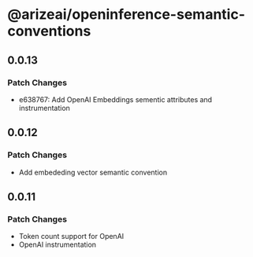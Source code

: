 # @arizeai/openinference-semantic-conventions

## 0.0.13

### Patch Changes

- e638767: Add OpenAI Embeddings sementic attributes and instrumentation

## 0.0.12

### Patch Changes

- Add embededing vector semantic convention

## 0.0.11

### Patch Changes

- Token count support for OpenAI
- OpenAI instrumentation
